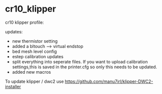 # cr10_klipper
cr10 klipper profile: 

updates:
- new thermistor setting
- added a bltouch --> virtual endstop 
- bed mesh level config
- estep calibration updates
- split everything into seperate files. If you want to upload calibration settings,this is saved in the printer.cfg so only this needs to be updated. 
- added new macros 


To update klipper / dwc2 use 
https://github.com/manu7irl/klipper-DWC2-installer
